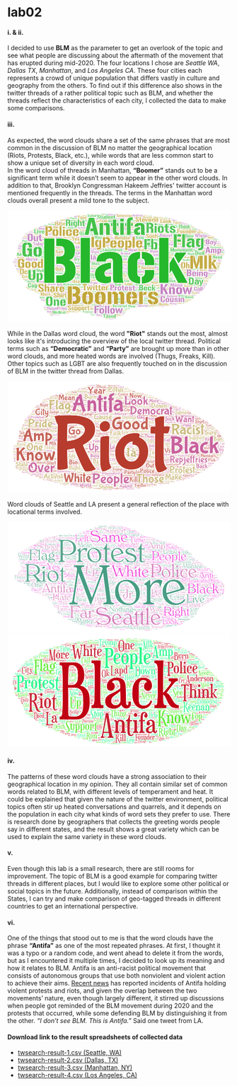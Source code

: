 # lab02

#### i. & ii.
I decided to use **BLM** as the parameter to get an overlook of the topic and see what people are discussing about the aftermath of the movement that has erupted during mid-2020. The four locations I chose are _Seattle WA_, _Dallas TX_, _Manhattan_, and _Los Angeles CA_. These four cities each represents a crowd of unique population that differs vastly in culture and geography from the others. To find out if this difference also shows in the twitter threads of a rather political topic such as BLM, and whether the threads reflect the characteristics of each city, I collected the data to make some comparisons. 

#### iii.
As expected, the word clouds share a set of the same phrases that are most common in the discussion of BLM no matter the geographical location (Riots, Protests, Black, etc.), while words that are less common start to show a unique set of diversity in each word cloud. <br>
In the word cloud of threads in Manhattan, **“Boomer”** stands out to be a significant term while it doesn’t seem to appear in the other word clouds. In addition to that, Brooklyn Congressman Hakeem Jeffries' twitter account is mentioned frequently in the threads. The terms in the Manhattan word clouds overall present a mild tone to the subject. 

![img](img/wordcloud-3.png)

While in the Dallas word cloud, the word **"Riot"** stands out the most, almost looks like it's introducing the overview of the local twitter thread. Political terms such as **“Democratic”** and **“Party”** are brought up more than in other word clouds, and more heated words are involved (Thugs, Freaks, Kill). Other topics such as LGBT are also frequently touched on in the discussion of BLM in the twitter thread from Dallas.

![img](img/wordcloud-2.png)

Word clouds of Seattle and LA present a general reflection of the place with locational terms involved. 

![img](img/wordcloud-1.png)
![img](img/wordcloud-4.png)

#### iv.
The patterns of these word clouds have a strong association to their geographical location in my opinion. They all contain similar set of common words related to BLM, with different levels of temperament and heat. It could be explained that given the nature of the twitter environment, political topics often stir up heated conversations and quarrels, and it depends on the population in each city what kinds of word sets they prefer to use. There is research done by geographers that collects the greeting words people say in different states, and the result shows a great variety which can be used to explain the same variety in these word clouds.


#### v.
Even though this lab is a small research, there are still rooms for improvement. The topic of BLM is a good example for comparing twitter threads in different places, but I would like to explore some other political or social topics in the future. Additionally, instead of comparison within the States, I can try and make comparison of geo-tagged threads in different countries to get an international perspective. 

#### vi.
One of the things that stood out to me is that the word clouds have the phrase **“Antifa”** as one of the most repeated phrases. At first, I thought it was a typo or a random code, and went ahead to delete it from the words, but as I encountered it multiple times, I decided to look up its meaning and how it relates to BLM. Antifa is an anti-racist political movement that consists of autonomous groups that use both nonviolent and violent action to achieve their aims. [Recent news](https://nypost.com/2023/01/21/protesters-torch-police-car-damage-businesses-in-atlanta-after-activist-killed/) has reported incidents of Antifa holding violent protests and riots, and given the overlap between the two movements’ nature, even though largely different, it stirred up discussions when people got reminded of the BLM movement during 2020 and the protests that occurred, while some defending BLM by distinguishing it from the other. *“I don’t see BLM. This is Antifa.”* Said one tweet from LA.


#### Download link to the result spreadsheets of collected data
- [twsearch-result-1.csv (Seattle, WA)](https://drive.google.com/file/d/1-8TR2NEXMOTupWYe0GHvv8XuqIJmouxq/view?usp=sharing)
- [twsearch-result-2.csv (Dallas, TX)](https://drive.google.com/file/d/1-CdPRI0p-PZFu1BOYHKkeibjJi-pXlTh/view?usp=sharing)
- [twsearch-result-3.csv (Manhattan, NY)](https://drive.google.com/file/d/1-DGV66n2aEdPH53Gv2j_uo54EhBDfZZs/view?usp=sharing)
- [twsearch-result-4.csv (Los Angeles, CA)](https://drive.google.com/file/d/1-FPJuQ_fXCWwX-xNtTPt7PEmcbHhaRa_/view?usp=sharing)